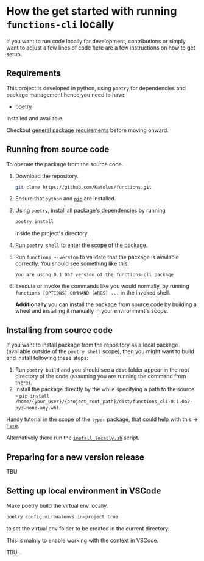 # How the get started with running `functions-cli` locally

If you want to run code locally for development, contributions or simply want to adjust a few lines of code here are a few instructions on how to get setup.

## Requirements

This project is developed in python, using `poetry` for dependencies and package management hence you need to have:

- [poetry](https://github.com/python-poetry/poetry)

Installed and available.

Checkout [general package requirements](../README.md#requirements) before moving onward.

## Running from source code

To operate the package from the source code.

1. Download the repository.

    ```bash
    git clone https://github.com/Katolus/functions.git
    ```

2. Ensure that `python` and [`pip`](https://pip.pypa.io/en/stable/installation/) are installed.

3. Using `poetry`, install all package's dependencies by running

    ```bash
    poetry install
    ```

    inside the project's directory.

4. Run `poetry shell` to enter the scope of the package.
5. Run `functions --version` to validate that the package is available correctly. You should see something like this.

   ```console
   You are using 0.1.0a3 version of the functions-cli package
   ```

6. Execute or invoke the commands like you would normally, by running `functions [OPTIONS] COMMAND [ARGS] ...` in the invoked shell.

    **Additionally** you can install the package from source code by building a wheel and installing it manually in your environment's scope.

## Installing from source code

If you want to install package from the repository as a local package (available outside of the `poetry shell` scope), then you might want to build and install following these steps:

1. Run `poetry build` and you should see a `dist` folder appear in the root directory of the code (assuming you are running the command from there).
2. Install the package directly by the while specifying a path to the source - `pip install /home/{your_user}/{project_root_path}/dist/functions_cli-0.1.0a2-py3-none-any.whl`.

Handy tutorial in the scope of the `typer` package, that could help with this -> [here](https://typer.tiangolo.com/tutorial/package/).

Alternatively there run the [`install_locally.sh`](/scripts/install_locally.sh) script.

## Preparing for a new version release

TBU

## Setting up local environment in VSCode

Make poetry build the virtual env locally.

```bash
poetry config virtualenvs.in-project true
```

to set the virtual env folder to be created in the current directory.

This is mainly to enable working with the context in VSCode.

TBU...
